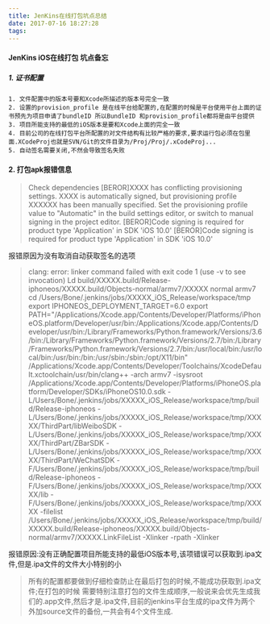 ```yaml
---
title: JenKins在线打包坑点总结
date: 2017-07-16 18:27:28
tags:
---
```

#### JenKins iOS在线打包 坑点备忘
##### 1. 证书配置
````
1. 文件配置中的版本号要和Xcode所描述的版本号完全一致
2. 设置的provision_profile 是在线平台给配置的,在配置的时候是平台使用平台上面的证书预先为项目申请了bundleID 所以BundleID 和provision_profile都将是由平台提供
3. 项目所能支持的最低的iOS版本是要和Xcode上面的完全一致
4. 目前公司的在线打包平台所配置的对文件结构有比较严格的要求,要求运行包必须在包里面.XCodeProj也就是SVN/Git的文件目录为/Proj/Proj/.xCodeProj...
5. 自动签名需要关闭,不然会导致签名失败
```` 

#### 2. 打包apk报错信息
>Check dependencies
[BEROR]XXXX has conflicting provisioning settings. XXXX is automatically signed, but provisioning profile XXXXXX has been manually specified. Set the provisioning profile value to "Automatic" in the build settings editor, or switch to manual signing in the project editor.
[BEROR]Code signing is required for product type 'Application' in SDK 'iOS 10.0'
[BEROR]Code signing is required for product type 'Application' in SDK 'iOS 10.0'

报错原因为没有取消自动获取签名的选项

>clang: error: linker command failed with exit code 1 (use -v to see invocation)
Ld build/XXXXX.build/Release-iphoneos/XXXXX.build/Objects-normal/armv7/XXXXX normal armv7
    cd /Users/Bone/.jenkins/jobs/XXXXX_iOS_Release/workspace/tmp
    export IPHONEOS_DEPLOYMENT_TARGET=6.0
    export PATH="/Applications/Xcode.app/Contents/Developer/Platforms/iPhoneOS.platform/Developer/usr/bin:/Applications/Xcode.app/Contents/Developer/usr/bin:/Library/Frameworks/Python.framework/Versions/3.6/bin:/Library/Frameworks/Python.framework/Versions/2.7/bin:/Library/Frameworks/Python.framework/Versions/2.7/bin:/usr/local/bin:/usr/local/bin:/usr/bin:/bin:/usr/sbin:/sbin:/opt/X11/bin"
    /Applications/Xcode.app/Contents/Developer/Toolchains/XcodeDefault.xctoolchain/usr/bin/clang++ -arch armv7 -isysroot /Applications/Xcode.app/Contents/Developer/Platforms/iPhoneOS.platform/Developer/SDKs/iPhoneOS10.0.sdk -L/Users/Bone/.jenkins/jobs/XXXXX_iOS_Release/workspace/tmp/build/Release-iphoneos -L/Users/Bone/.jenkins/jobs/XXXXX_iOS_Release/workspace/tmp/XXXXX/ThirdPart/libWeiboSDK -L/Users/Bone/.jenkins/jobs/XXXXX_iOS_Release/workspace/tmp/XXXXX/ThirdPart/ZBarSDK -L/Users/Bone/.jenkins/jobs/XXXXX_iOS_Release/workspace/tmp/XXXXX/ThirdPart/WeChatSDK -F/Users/Bone/.jenkins/jobs/XXXXX_iOS_Release/workspace/tmp/build/Release-iphoneos -F/Users/Bone/.jenkins/jobs/XXXXX_iOS_Release/workspace/tmp/XXXXX/lib -F/Users/Bone/.jenkins/jobs/XXXXX_iOS_Release/workspace/tmp/XXXXX -filelist /Users/Bone/.jenkins/jobs/XXXXX_iOS_Release/workspace/tmp/build/XXXXX.build/Release-iphoneos/XXXXX.build/Objects-normal/armv7/XXXXX.LinkFileList -Xlinker -rpath -Xlinker 

报错原因:没有正确配置项目所能支持的最低iOS版本号,该项错误可以获取到.ipa文件,但是.ipa文件的文件大小特别的小

>所有的配置都要做到仔细检查防止在最后打包的时候,不能成功获取到.ipa文件;在打包的时候 需要特别注意打包的文件生成顺序,一般说来会优先生成我们的.app文件,然后才是.ipa文件,目前的jenkins平台生成的ipa文件为两个 外加source文件的备份,一共会有4个文件生成.

